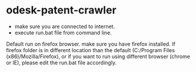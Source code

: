 odesk-patent-crawler
====================

* make sure you are connected to internet.
 * execute run.bat file from command line.

Default run on firefox browser. make sure you have firefox installed.
If firefox folder is in different location than the default (C:/Program Files (x86)/Mozilla/Firefox),
or if you want to run using different browser (chrome or IE), please edit the run.bat file accordingly.

